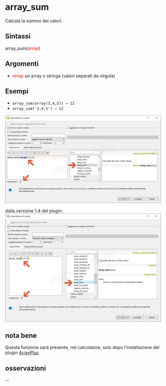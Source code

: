 # array_sum

Calcola la sommo dei valori.

## Sintassi

array_sum(_<span style="color:red;">array</span>_) 

## Argomenti

* _<span style="color:red;">array</span>_ un array o stringa (valori separati da virgola)

## Esempi

* `array_sum(array(3,4,5)) → 12`
* `array_sum('3,4,5') → 12`

![](/img/arrays/array_sum/array_sum1.png)

dalla versione 1.4 del plugin:
![](/img/arrays/array_sum/array_sum2.png)

## nota bene

Questa funzione sarà presente, nel calcolatore, solo dopo l'installazione del plugin [ArrayPlus](https://framagit.org/jbdesbas/arrayPlus)

## osservazioni

--
